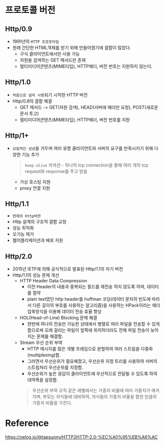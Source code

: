 # 프로토콜 버전
## Http/0.9
- 1991년의 `HTTP 프로토타입`
- 원래 간단한 HTML객체를 받기 위해 만들어졌기에 결함이 많았다.
    - 구식 클라이언트에서만 사용 가능
    - 자원을 검색하는 GET 메서드만 존재
    - 멀티미디어콘텐츠(MIME타입), HTTP헤더, 버전 번호는 지원하지 않는다.

## Http/1.0
- `처음으로 널리 사용`되기 시작한 HTTP 버전
- Http/0.9의 결함 해결
    - GET 메서드 -> GET(자원 검색), HEAD(서버에 헤더만 요청), POST(새로운 문서 투고)
    - 멀티미디어콘텐츠(MIME타입), HTTP헤더, 버전 번호를 지원

## Http/1+
- `상업적인 성공`을 거두며 여러 유명 클라이언트와 서버의 요구를 만족시키기 위해 다양한 기능 추가
    > `keep-alive` 커넥션
        - 하나의 tcp connection을 통해 여러 개의 tcp request와 response를 주고 받음
    - 가상 호스팅 지원
    - proxy 연결 지원

## Http/1.1
- `현재의 http버전`
- Http 설계의 구조적 결함 교정
- 성능 최적화
- 오기능 제거
- 웹어플리케이션과 배포 지원

## Http/2.0
- 2015년 IETF에 의해 공식적으로 발표된 Http/1.1의 차기 버전
- Http/1.1의 성능 문제 개선
    - HTTP Header Data Compression
        - 이전 Header의 내용과 중복되는 필드를 재전송 하지 않도록 하여, 데이터를 절약
        - plain text였던 http header를 huffman 코딩(데이터 문자의 빈도에 따라서 다른 길이의 부호를 사용하는 알고리즘)을 사용하는 HPack이라는 헤더 압축방식을 이용해 데이터 전송 효율 향상
    - HOL(Head-of-Line) Blocking 문제 해결
        - 한번에 하나의 전송만 가능한 상태에서 병렬로 여러 파일을 전송할 수 있게 함으로써 오래 걸리는 파일이 앞쪽에 위치하더라도 전체 파일 전송이 늦어지는 문제를 해결함.
    - Stream 우선 순위 부여
        - HTTP 메시지를 많은 개별 프레임으로 분할하여 여러 스트림을 다중화(multiplexing)함.
        - 그러면서 우선순위가 필요해졌고, 우선순위 지정 트리를 사용하여 서버의 스트림처리 우선순위를 지정함.
        - 우선순위가 높은 응답이 클라이언트에 우선적으로 전달될 수 있도록 하여 대역폭을 설정함.
        > 우선순위 부여 규칙
            같은 레벨에서는 가중치 비율에 따라 가중치가 매겨 지며, 부모는 자식들에 대비하여, 자식들의 가중치 비율을 합한 만큼의 가중치 비율을 가진다.

# Reference
https://velog.io/@taesunny/HTTP2HTTP-2.0-%EC%A0%95%EB%A6%AC